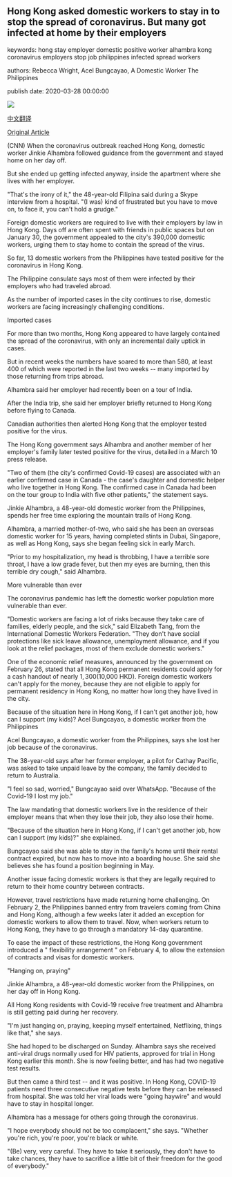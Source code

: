 ## Hong Kong asked domestic workers to stay in to stop the spread of coronavirus. But many got infected at home by their employers

keywords: hong stay employer domestic positive worker alhambra kong coronavirus employers stop job philippines infected spread workers

authors: Rebecca Wright, Acel Bungcayao, A Domestic Worker The Philippines

publish date: 2020-03-28 00:00:00

![](https://cdn.cnn.com/cnnnext/dam/assets/200327102319-20200327-hong-kong-philippines-helper-01-super-tease.jpg)

[中文翻译](Hong%20Kong%20asked%20domestic%20workers%20to%20stay%20in%20to%20stop%20the%20spread%20of%20coronavirus.%20But%20many%20got%20infected%20at%20home%20by%20their%20employers_zh.md)

[Original Article](https://edition.cnn.com/2020/03/28/asia/domestic-helpers-coronavirus-hnk-intl/index.html)

(CNN) When the coronavirus outbreak reached Hong Kong, domestic worker Jinkie Alhambra followed guidance from the government and stayed home on her day off.

But she ended up getting infected anyway, inside the apartment where she lives with her employer.

"That's the irony of it," the 48-year-old Filipina said during a Skype interview from a hospital. "(I was) kind of frustrated but you have to move on, to face it, you can't hold a grudge."

Foreign domestic workers are required to live with their employers by law in Hong Kong. Days off are often spent with friends in public spaces but on January 30, the government appealed to the city's 390,000 domestic workers, urging them to stay home to contain the spread of the virus.

So far, 13 domestic workers from the Philippines have tested positive for the coronavirus in Hong Kong.

The Philippine consulate says most of them were infected by their employers who had traveled abroad.

As the number of imported cases in the city continues to rise, domestic workers are facing increasingly challenging conditions.

Imported cases

For more than two months, Hong Kong appeared to have largely contained the spread of the coronavirus, with only an incremental daily uptick in cases.

But in recent weeks the numbers have soared to more than 580, at least 400 of which were reported in the last two weeks -- many imported by those returning from trips abroad.

Alhambra said her employer had recently been on a tour of India.

After the India trip, she said her employer briefly returned to Hong Kong before flying to Canada.

Canadian authorities then alerted Hong Kong that the employer tested positive for the virus.

The Hong Kong government says Alhambra and another member of her employer's family later tested positive for the virus, detailed in a March 10 press release.

"Two of them (the city's confirmed Covid-19 cases) are associated with an earlier confirmed case in Canada - the case's daughter and domestic helper who live together in Hong Kong. The confirmed case in Canada had been on the tour group to India with five other patients," the statement says.

Jinkie Alhambra, a 48-year-old domestic worker from the Philippines, spends her free time exploring the mountain trails of Hong Kong.

Alhambra, a married mother-of-two, who said she has been an overseas domestic worker for 15 years, having completed stints in Dubai, Singapore, as well as Hong Kong, says she began feeling sick in early March.

"Prior to my hospitalization, my head is throbbing, I have a terrible sore throat, I have a low grade fever, but then my eyes are burning, then this terrible dry cough," said Alhambra.

More vulnerable than ever

The coronavirus pandemic has left the domestic worker population more vulnerable than ever.

"Domestic workers are facing a lot of risks because they take care of families, elderly people, and the sick," said Elizabeth Tang, from the International Domestic Workers Federation. "They don't have social protections like sick leave allowance, unemployment allowance, and if you look at the relief packages, most of them exclude domestic workers."

One of the economic relief measures, announced by the government on February 26, stated that all Hong Kong permanent residents could apply for a cash handout of nearly $1,300 ($10,000 HKD). Foreign domestic workers can't apply for the money, because they are not eligible to apply for permanent residency in Hong Kong, no matter how long they have lived in the city.

Because of the situation here in Hong Kong, if I can't get another job, how can I support (my kids)? Acel Bungcayao, a domestic worker from the Philippines

Acel Bungcayao, a domestic worker from the Philippines, says she lost her job because of the coronavirus.

The 38-year-old says after her former employer, a pilot for Cathay Pacific, was asked to take unpaid leave by the company, the family decided to return to Australia.

"I feel so sad, worried," Bungcayao said over WhatsApp. "Because of the Covid-19 I lost my job."

The law mandating that domestic workers live in the residence of their employer means that when they lose their job, they also lose their home.

"Because of the situation here in Hong Kong, if I can't get another job, how can I support (my kids)?" she explained.

Bungcayao said she was able to stay in the family's home until their rental contract expired, but now has to move into a boarding house. She said she believes she has found a position beginning in May.

Another issue facing domestic workers is that they are legally required to return to their home country between contracts.

However, travel restrictions have made returning home challenging. On February 2, the Philippines banned entry from travelers coming from China and Hong Kong, although a few weeks later it added an exception for domestic workers to allow them to travel. Now, when workers return to Hong Kong, they have to go through a mandatory 14-day quarantine.

To ease the impact of these restrictions, the Hong Kong government introduced a " flexibility arrangement " on February 4, to allow the extension of contracts and visas for domestic workers.

"Hanging on, praying"

Jinkie Alhambra, a 48-year-old domestic worker from the Philippines, on her day off in Hong Kong.

All Hong Kong residents with Covid-19 receive free treatment and Alhambra is still getting paid during her recovery.

"I'm just hanging on, praying, keeping myself entertained, Netflixing, things like that," she says.

She had hoped to be discharged on Sunday. Alhambra says she received anti-viral drugs normally used for HIV patients, approved for trial in Hong Kong earlier this month. She is now feeling better, and has had two negative test results.

But then came a third test -- and it was positive. In Hong Kong, COVID-19 patients need three consecutive negative tests before they can be released from hospital. She was told her viral loads were "going haywire" and would have to stay in hospital longer.

Alhambra has a message for others going through the coronavirus.

"I hope everybody should not be too complacent," she says. "Whether you're rich, you're poor, you're black or white.

"(Be) very, very careful. They have to take it seriously, they don't have to take chances, they have to sacrifice a little bit of their freedom for the good of everybody."
